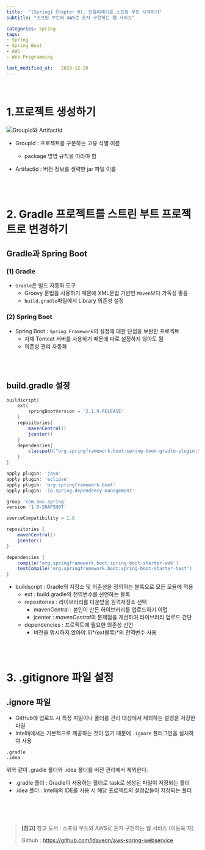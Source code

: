 ```yaml
---
title:  "[Spring] Chapter 01. 인텔리제이로 스프링 부트 시작하기"
subtitle: "스프링 부트와 AWS로 혼자 구현하는 웹 서비스"

categories: Spring
tags:
- Spring
- Spring Boot
- AWS
- Web Programming

last_modified_at:   2020-12-20
---
```




<br>

# 1.프로젝트 생성하기

![GroupId와 ArtifactId](https://user-images.githubusercontent.com/37764581/102707847-c7144000-42e1-11eb-84cf-e8db7e8477b5.png)

+ GroupId : 프로젝트를 구분하는 고유 식별 이름
  
  + package 명명 규칙을 따라야 함
+ ArtifactId : 버전 정보를 생략한 jar 파일 이름

<br><br>

# 2. Gradle 프로젝트를 스트린 부트 프로젝트로 변경하기

## Gradle과 Spring Boot

### (1) Gradle

+ `Gradle`은 빌드 자동화 도구
  + Groovy 문법을 사용하기 때문에 XML문법 기반인 `Maven`보다 가독성 좋음
  + `build.gradle`파일에서 Library 의존성 설정

### (2) Spring Boot

+ Spring Boot : `Spring Framework`의 설정에 대한 단점을 보완한 프로젝트
  + 자체 Tomcat 서버를 사용하기 때문에 따로 설정하지 않아도 됨
  + 의존성 관리 자동화

<br><br>

## build.gradle 설정

```groovy
buildscript{
    ext{ 
        springBootVersion = '2.1.9.RELEASE'
    }
    repositories{
        mavenCentral()
        jcenter()
    }
    dependencies{
        classpath("org.springframework.boot:spring-boot-gradle-plugin:${springBootVersion}")
    }
}

apply plugin: 'java'
apply plugin: 'eclipse'
apply plugin: 'org.springframework.boot'
apply plugin: 'io.spring.dependency-management'

group 'com.aws.spring'
version '1.0-SNAPSHOT'

sourceCompatibility = 1.8

repositories { 
    mavenCentral()
    jcenter()
}

dependencies {
    compile('org.springframework.boot:spring-boot-starter-web')
    testCompile('org.springframework.boot:spring-boot-starter-test')
}
```

+ buildscript : Gradle의 저장소 및 의존성을 정의하는 블록으로 모든 모듈에 적용
  + ext : build.gradle의 전역변수를 선언하는 블록
  + repositories : 라이브러리를 다운받을 원격저장소 선택
    + mavenCentral : 본인이 만든 하이브러리를 업로드하기 어렵
    + jcenter : *mavenCentral*의 문제점을 개선하여 라이브러리 업로드 간단
  + dependencies : 프로젝트에 필요한 의존성 선언
    + 버전을 명시하지 않아야 위*(ext블록)*의 전역변수 사용

<br><br>

# 3. .gitignore 파일 설정

## .ignore 파일

+ GitHub에 업로드 시 특정 파일이나 폴더를 관리 대상에서 제외하는 설정을 저장한 파일
+ Intellij에서는 기본적으로 제공하는 것이 없기 때문에 `.ignore` 플러그인을 설치하여 사용

```
.gradle
.idea
```

위와 같이 .gradle 폴더와 .idea 폴더를 버전 관리에서 제외한다.

+ .gradle 폴더 : Gradle이 사용하는 폴더로 task로 생성된 파일이 저장되는 폴더
+ .idea 폴더 : Intellij의 IDE를 사용 시 해당 프로젝트의 설정값들이 저장되는 폴더

  

<br><br><br>

> **[참고]**
> 참고 도서 : 스프링 부트와 AWS로 혼자 구현하는 웹 서비스 (이동욱 저)
>
> Github : https://github.com/ldayeon/aws-spring-webservice